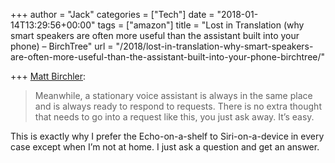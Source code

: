 +++
author = "Jack"
categories = ["Tech"]
date = "2018-01-14T13:29:56+00:00"
tags = ["amazon"]
title = "Lost in Translation (why smart speakers are often more useful than the assistant built into your phone) – BirchTree"
url = "/2018/lost-in-translation-why-smart-speakers-are-often-more-useful-than-the-assistant-built-into-your-phone-birchtree/"

+++
[Matt Birchler][1]:

> Meanwhile, a stationary voice assistant is always in the same place and is always ready to respond to requests. There is no extra thought that needs to go into a request like this, you just ask away. It’s easy.

This is exactly why I prefer the Echo-on-a-shelf to Siri-on-a-device in every case except when I&#8217;m not at home. I just ask a question and get an answer.

 [1]: https://birchtree.me/blog/lost-in-translation-why-smart-speakers-are-often-more-useful-than-the-assistant-built-into-your-phone/